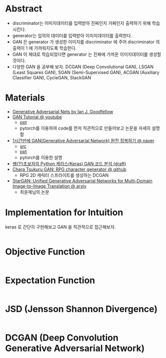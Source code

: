 # Abstract

- discriminator는 이미지데이터를 입력받아 진짜인지 가짜인지 출력하기
  위해 학습시킨다.
- generator는 임의의 데이터를 입력받아 이미지데이터를 출력한다. 
- GAN 은 generator 가 생성한 이미지를 discriminator 에 주어 
  discriminator 의 출력이  1 에 가까워지도록 학습한다.
- GAN 이 제대로 학습되었다면 generator 는 진짜에 가까운 이미지데이터를 
  생성할 것이다.
- 다양한 GAN 을 공부해 보자. DCGAN (Deep Convolutional GAN), LSGAN (Least Squares GAN), SGAN
  (Semi-Supervised GAN), ACGAN (Auxiliary Classifier GAN), CycleGAN, StackGAN

# Materials

- [Generative Adversarial Nets by Ian J. Goodfellow](https://arxiv.org/pdf/1406.2661.pdf)
- [GAN Tutorial @ youtube](https://www.youtube.com/watch?v=uQT464Ms6y8&index=1&list=RDuQT464Ms6y8)
  - [ppt](https://drive.google.com/file/d/0B377f9tIGAcwdVd1Z3dCX1lBTlE/view)
  - pytorch를 이용하여 code를 먼저 직관적으로 만들어보고 논문을 자세히 설명함
- [1시간만에 GAN(Generative Adversarial Network) 완전 정복하기 @ naver](http://tv.naver.com/v/1947034)
  - [src](https://github.com/yunjey/pytorch-tutorial/tree/master/tutorials/03-advanced/deep_convolutional_gan)
  - [ppt](https://www.slideshare.net/NaverEngineering/1-gangenerative-adversarial-network)
  - pytorch를 이용한 설명
- [쌩(?!)초보자의 Python 케라스(Keras) GAN 코드 분석 (draft)](http://leestation.tistory.com/776)
- [Chara Tsukuru GAN: RPG character generator @ github](https://github.com/almchung/chara-tsukuru-gan)
  - RPG 2D 캐릭터 스프라이트를 생성하는 DCGAN
- [StarGAN: Unified Generative Adversarial Networks for Multi-Domain Image-to-Image Translation @ arxiv](https://arxiv.org/abs/1711.09020)
  - 최윤제님의 논문
  
# Implementation for Intuition

keras 로 간단히 구현해보고 GAN 을 직관적으로 접근해보자.

```
```

# Objective Function

```
```

# Expectation Function

```
```

# JSD (Jensson Shannon Divergence)

```
```

# DCGAN (Deep Convolution Generative Adversarial Network)

```py
```

